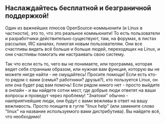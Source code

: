 <?php require("../../entete.php"); ?> <?php require("../../base.php"); ?> <?php require("../../fonctions.php"); ?>

<div id="corps">

<h2>Наслаждайтесь бесплатной и безграничной поддержкой!</h2>

<p>Один из важнейших плюсов OpenSource-коммьюнити (и Linux в частности),
это то, что это реальное коммьюнити! То есть пользователи и разработчики
действительно существуют, там, на форумах, в листах рассылки, IRC каналах,
помогая новым пользователям. Они все счастливы видеть всё больше и больше
людей, переходящих на Linux, и они счастливы помогать им настраивать свою
систему.</p>

<p>Так что если есть то, чего вы не понимаете, или программа, которая
ведет себя странным образом, или нужная вам функция, которую вы не
можете нигде найти - не смущайтесь! Просите помощи! Если есть кто-то
рядом с вами (семья? работники? друзья?), кто пользуется Linux, он
или она будет рад вам помочь! Если рядом никого нет - просто выйдите
в онлайн - и вы найдете сотни мест, где добрые люди ответят на ваши
вопросы и проведут через проблему! "Знатоки" обычно - наиприятнейшие
люди, они будут с вами вежливы в ответ на вашу вежливость. Просто
поищите в гугле "linux help" (или замените слово "linux" на название
используемого вами дистрибутива). Вы найдете всё, что необходимо!</p>

</div>
</body>
</html>
